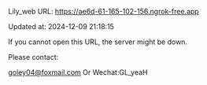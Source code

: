Lily_web URL: https://ae6d-61-165-102-156.ngrok-free.app

Updated at: 2024-12-09 21:18:15

If you cannot open this URL, the server might be down.

Please contact: 

goley04@foxmail.com Or Wechat:GL_yeaH